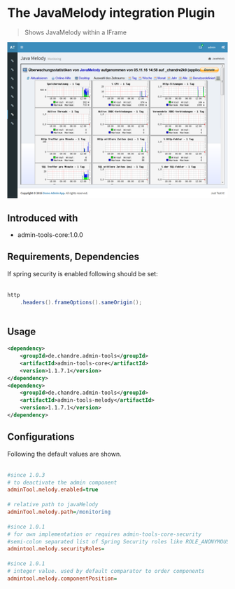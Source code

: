 # The JavaMelody integration Plugin
> Shows JavaMelody within a IFrame

 ![Preview image](doc/screen_melody_org.png?raw=true "AdminTool JavaMelody UI")

## Introduced with
* admin-tools-core:1.0.0

## Requirements, Dependencies
If spring security is enabled following should be set:

```java

http
	.headers().frameOptions().sameOrigin();
		
```	

## Usage

```xml
<dependency>
	<groupId>de.chandre.admin-tools</groupId>
	<artifactId>admin-tools-core</artifactId>
	<version>1.1.7.1</version>
</dependency>
<dependency>
	<groupId>de.chandre.admin-tools</groupId>
	<artifactId>admin-tools-melody</artifactId>
	<version>1.1.7.1</version>
</dependency>
```

## Configurations

Following the default values are shown.	
```ini

#since 1.0.3
# to deactivate the admin component
adminTool.melody.enabled=true

# relative path to javaMelody
adminTool.melody.path=/monitoring

#since 1.0.1
# for own implementation or requires admin-tools-core-security
#semi-colon separated list of Spring Security roles like ROLE_ANONYMOUS;ROLE_ADMIN
admintool.melody.securityRoles=

#since 1.0.1
# integer value. used by default comparator to order components
admintool.melody.componentPosition=
	
```